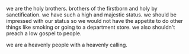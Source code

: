 we are the holy brothers. brothers of the firstborn and holy by sanctification.
we have such a high and majestic status. we should be impressed with our status
so we would not have the appetite to do other things like smoking or going to a
department store. we also shouldn't preach a low gospel to people.

we are a heavenly people with a heavenly calling.
